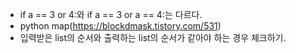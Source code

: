- if a == 3 or 4:와 if a == 3 or a == 4:는 다르다.
- python map(https://blockdmask.tistory.com/531)
- 입력받은 list의 순서와 출력하는 list의 순서가 같아야 하는 경우 체크하기.
